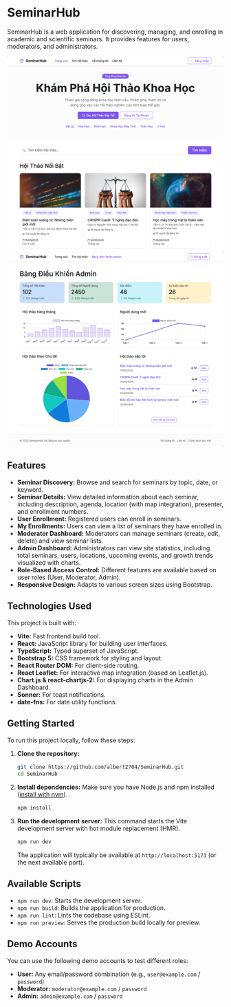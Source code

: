 # SeminarHub

SeminarHub is a web application for discovering, managing, and enrolling in academic and scientific seminars. It provides features for users, moderators, and administrators.

![Home page](public/Preview1.png)
![Admin dashboard](public/Preview2.png)

## Features

- **Seminar Discovery:** Browse and search for seminars by topic, date, or keyword.
- **Seminar Details:** View detailed information about each seminar, including description, agenda, location (with map integration), presenter, and enrollment numbers.
- **User Enrollment:** Registered users can enroll in seminars.
- **My Enrollments:** Users can view a list of seminars they have enrolled in.
- **Moderator Dashboard:** Moderators can manage seminars (create, edit, delete) and view seminar lists.
- **Admin Dashboard:** Administrators can view site statistics, including total seminars, users, locations, upcoming events, and growth trends visualized with charts.
- **Role-Based Access Control:** Different features are available based on user roles (User, Moderator, Admin).
- **Responsive Design:** Adapts to various screen sizes using Bootstrap.

## Technologies Used

This project is built with:

- **Vite:** Fast frontend build tool.
- **React:** JavaScript library for building user interfaces.
- **TypeScript:** Typed superset of JavaScript.
- **Bootstrap 5:** CSS framework for styling and layout.
- **React Router DOM:** For client-side routing.
- **React Leaflet:** For interactive map integration (based on Leaflet.js).
- **Chart.js & react-chartjs-2:** For displaying charts in the Admin Dashboard.
- **Sonner:** For toast notifications.
- **date-fns:** For date utility functions.

## Getting Started

To run this project locally, follow these steps:

1.  **Clone the repository:**

    ```sh
    git clone https://github.com/albert2704/SeminarHub.git
    cd SeminarHub
    ```

2.  **Install dependencies:**
    Make sure you have Node.js and npm installed ([install with nvm](https://github.com/nvm-sh/nvm#installing-and-updating)).

    ```sh
    npm install
    ```

3.  **Run the development server:**
    This command starts the Vite development server with hot module replacement (HMR).
    ```sh
    npm run dev
    ```
    The application will typically be available at `http://localhost:5173` (or the next available port).

## Available Scripts

- `npm run dev`: Starts the development server.
- `npm run build`: Builds the application for production.
- `npm run lint`: Lints the codebase using ESLint.
- `npm run preview`: Serves the production build locally for preview.

## Demo Accounts

You can use the following demo accounts to test different roles:

- **User:** Any email/password combination (e.g., `user@example.com` / `password`)
- **Moderator:** `moderator@example.com` / `password`
- **Admin:** `admin@example.com` / `password`
